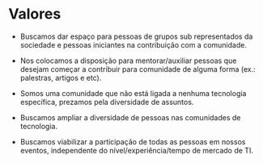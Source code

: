 # Valores

* Buscamos dar espaço para pessoas de grupos sub representados da sociedade e pessoas iniciantes na contribuição com a comunidade. 

* Nos colocamos a disposição para mentorar/auxiliar pessoas que desejam começar a contribuir para comunidade de alguma forma (ex.: palestras, artigos e etc).

* Somos uma comunidade que não está ligada a nenhuma tecnologia específica, prezamos pela diversidade de assuntos. 

* Buscamos ampliar a diversidade de pessoas nas comunidades de tecnologia.

* Buscamos viabilizar a participação de todas as pessoas em nossos eventos, independente do nível/experiência/tempo de mercado de TI. 
